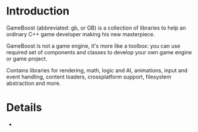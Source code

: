 # Introduction #

GameBoost (abbreviated: gb, or GB) is a collection of libraries to help an ordinary C++ game developer making his new masterpiece.

GameBoost is not a game engine, it's more like a toolbox: you can use required set of components and classes to develop your own game engine or game project.

Contains libraries for rendering, math, logic and AI, animations, input and event handling, content loaders, crossplatform support, filesystem abstraction and more.


# Details #

-
